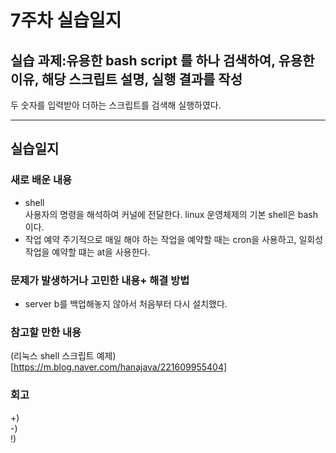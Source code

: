 # 7주차 실습일지

## 실습 과제:유용한 bash script 를 하나 검색하여, 유용한 이유, 해당 스크립트 설명, 실행 결과를 작성  
두 숫자를 입력받아 더하는 스크립트를 검색해 실행하였다.

- - -
## 실습일지


### 새로 배운 내용
* shell    
사용자의 명령을 해석하여 커널에 전달한다. linux 운영체제의 기본 shell은 bash이다.
* 작업 예약
주기적으로 매일 해야 하는 작업을 예약할 때는 cron을 사용하고, 일회성 작업을 예약할 떄는 at을 사용한다.    

### 문제가 발생하거나 고민한 내용+ 해결 방법
* server b를 백업해놓지 않아서 처음부터 다시 설치했다.    
### 참고할 만한 내용
 (리눅스 shell 스크립트 예제)[https://m.blog.naver.com/hanajava/221609955404]    
### 회고
+)  
-)    
!)  

